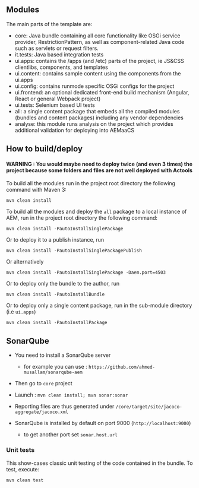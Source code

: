 ## Modules

The main parts of the template are:

* core: Java bundle containing all core functionality like OSGi service provider, RestrictionPattern, as well as component-related Java code such as servlets or request filters.
* it.tests: Java based integration tests
* ui.apps: contains the /apps (and /etc) parts of the project, ie JS&CSS clientlibs, components, and templates
* ui.content: contains sample content using the components from the ui.apps
* ui.config: contains runmode specific OSGi configs for the project
* ui.frontend: an optional dedicated front-end build mechanism (Angular, React or general Webpack project)
* ui.tests: Selenium based UI tests
* all: a single content package that embeds all the compiled modules (bundles and content packages) including any vendor dependencies
* analyse: this module runs analysis on the project which provides additional validation for deploying into AEMaaCS


## How to build/deploy

#### WARNING : You would maybe need to deploy twice (and even 3 times) the project because some folders and files are not well deployed with Actools


To build all the modules run in the project root directory the following command with Maven 3:

    mvn clean install

To build all the modules and deploy the `all` package to a local instance of AEM, run in the project root directory the following command:

    mvn clean install -PautoInstallSinglePackage

Or to deploy it to a publish instance, run

    mvn clean install -PautoInstallSinglePackagePublish

Or alternatively

    mvn clean install -PautoInstallSinglePackage -Daem.port=4503

Or to deploy only the bundle to the author, run

    mvn clean install -PautoInstallBundle

Or to deploy only a single content package, run in the sub-module directory (i.e `ui.apps`)

    mvn clean install -PautoInstallPackage

## SonarQube
- You need to install a SonarQube server
    - for example you can use : ```https://github.com/ahmed-musallam/sonarqube-aem```

- Then go to ```core``` project

- Launch : ```mvn clean install; mvn sonar:sonar```

- Reporting files are thus generated under ```/core/target/site/jacoco-aggregate/jacoco.xml```

- SonarQube is installed by default on port 9000  (```http://localhost:9000```)
    - to get another port set ```sonar.host.url```

### Unit tests

This show-cases classic unit testing of the code contained in the bundle. To
test, execute:

    mvn clean test